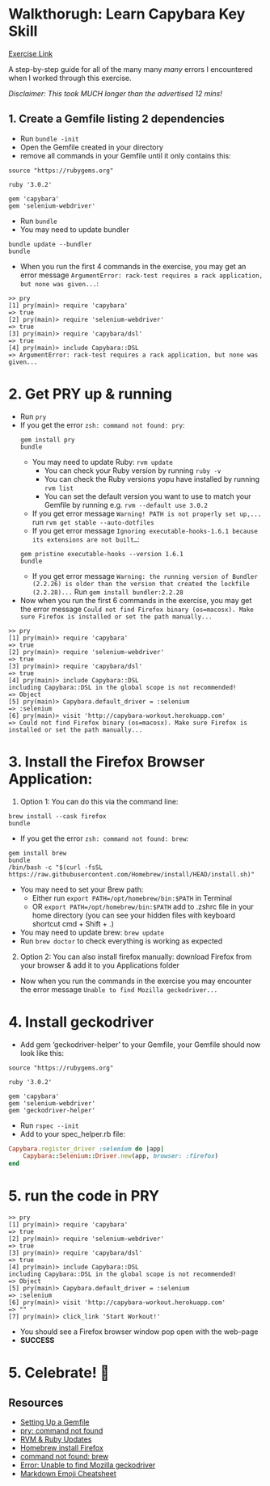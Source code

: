 # Walkthorugh: Learn Capybara Key Skill

[Exercise Link](https://capybara-workout.herokuapp.com)

A step-by-step guide for all of the many many _many_ errors I encountered when I worked through this exercise.

_Disclaimer: This took MUCH longer than the advertised 12 mins!_

## 1. Create a Gemfile listing 2 dependencies

- Run `bundle -init`
- Open the Gemfile created in your directory
- remove all commands in your Gemfile until it only contains this:

```
source "https://rubygems.org"

ruby '3.0.2'

gem 'capybara'
gem 'selenium-webdriver'
```

- Run `bundle`
- You may need to update bundler

```
bundle update --bundler
bundle
```

- When you run the first 4 commands in the exercise, you may get an error message `ArgumentError: rack-test requires a rack application, but none was given...`:

```
>> pry
[1] pry(main)> require 'capybara'
=> true
[2] pry(main)> require 'selenium-webdriver'
=> true
[3] pry(main)> require 'capybara/dsl'
=> true
[4] pry(main)> include Capybara::DSL
=> ArgumentError: rack-test requires a rack application, but none was given...
```

# 2. Get PRY up & running

- Run `pry`
- If you get the error `zsh: command not found: pry`:
  ```
  gem install pry
  bundle
  ```
  - You may need to update Ruby: `rvm update`
    - You can check your Ruby version by running `ruby -v`
    - You can check the Ruby versions yopu have installed by running `rvm list`
    - You can set the default version you want to use to match your Gemfile by running e.g. `rvm --default use 3.0.2`
  - If you get error message `Warning! PATH is not properly set up,...` run `rvm get stable --auto-dotfiles`
  - If you get error message `Ignoring executable-hooks-1.6.1 because its extensions are not built…`:
  ```
  gem pristine executable-hooks --version 1.6.1
  bundle
  ```
  - If you get error message `Warning: the running version of Bundler (2.2.26) is older than the version that created the lockfile (2.2.28)...`
    Run `gem install bundler:2.2.28`
- Now when you run the first 6 commands in the exercise, you may get the error message `Could not find Firefox binary (os=macosx). Make sure Firefox is installed or set the path manually...`

```
>> pry
[1] pry(main)> require 'capybara'
=> true
[2] pry(main)> require 'selenium-webdriver'
=> true
[3] pry(main)> require 'capybara/dsl'
=> true
[4] pry(main)> include Capybara::DSL
including Capybara::DSL in the global scope is not recommended!
=> Object
[5] pry(main)> Capybara.default_driver = :selenium
=> :selenium
[6] pry(main)> visit 'http://capybara-workout.herokuapp.com'
=> Could not find Firefox binary (os=macosx). Make sure Firefox is installed or set the path manually...
```

# 3. Install the Firefox Browser Application:

1. Option 1: You can do this via the command line:

```
brew install --cask firefox
bundle
```

- If you get the error `zsh: command not found: brew`:

```
gem install brew
bundle
/bin/bash -c "$(curl -fsSL https://raw.githubusercontent.com/Homebrew/install/HEAD/install.sh)"
```

- You may need to set your Brew path:
  - Either run `export PATH=/opt/homebrew/bin:$PATH` in Terminal
  - OR `export PATH=/opt/homebrew/bin:$PATH` add to .zshrc file in your home directory (you can see your hidden files with keyboard shortcut cmd + Shift + .)
- You may need to update brew: `brew update`
- Run `brew doctor` to check everything is working as expected

2. Option 2: You can also install firefox manually: download Firefox from your browser & add it to you Applications folder

- Now when you run the commands in the exercise you may encounter the error message `Unable to find Mozilla geckodriver...`

# 4. Install geckodriver

- Add gem ‘geckodriver-helper’ to your Gemfile, your Gemfile should now look like this:

```
source "https://rubygems.org"

ruby '3.0.2'

gem 'capybara'
gem 'selenium-webdriver'
gem 'geckodriver-helper'
```

- Run `rspec --init`
- Add to your spec_helper.rb file:

```ruby
Capybara.register_driver :selenium do |app|
    Capybara::Selenium::Driver.new(app, browser: :firefox)
end
```

# 5. run the code in PRY

```
>> pry
[1] pry(main)> require 'capybara'
=> true
[2] pry(main)> require 'selenium-webdriver'
=> true
[3] pry(main)> require 'capybara/dsl'
=> true
[4] pry(main)> include Capybara::DSL
including Capybara::DSL in the global scope is not recommended!
=> Object
[5] pry(main)> Capybara.default_driver = :selenium
=> :selenium
[6] pry(main)> visit 'http://capybara-workout.herokuapp.com'
=> ""
[7] pry(main)> click_link 'Start Workout!'
```

- You should see a Firefox browser window pop open with the web-page
- **SUCCESS**

# 5. Celebrate! :partying_face:

## Resources

- [Setting Up a Gemfile](https://bundler.io/gemfile.html)
- [pry: command not found](https://ianrobinson.net/irb-rbenv-pry-command-not-found-fixed/)
- [RVM & Ruby Updates](https://rvm.io/rubies/default)
- [Homebrew install Firefox](https://formulae.brew.sh/cask/firefox)
- [command not found: brew](https://stackoverflow.com/questions/36657321/after-installing-brew-i-get-command-not-found-brew)
- [Error: Unable to find Mozilla geckodriver](https://stackoverflow.com/questions/42596250/selenium-webdriver-unable-to-find-mozilla-geckodriver/44682785)
- [Markdown Emoji Cheatsheet](https://github.com/ikatyang/emoji-cheat-sheet)
